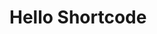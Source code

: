 # Hello Shortcode

<standard first second="string" third= 'other' fourth =3.7>

<unknown attr>

</standard>